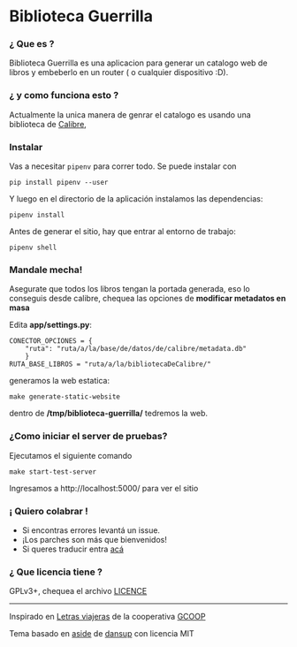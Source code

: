 Biblioteca Guerrilla
========

### ¿ Que es ?
Biblioteca Guerrilla es una aplicacion para generar un catalogo web de libros
y embeberlo en un router ( o cualquier dispositivo :D).

### ¿ y como funciona esto ?
Actualmente la unica manera de genrar el catalogo es usando una biblioteca de [Calibre](https://calibre-ebook.com/),

### Instalar

Vas a necesitar `pipenv` para correr todo.  Se puede instalar con

```
pip install pipenv --user
```

Y luego en el directorio de la aplicación instalamos las dependencias:

```
pipenv install
```

Antes de generar el sitio, hay que entrar al entorno de trabajo:

```
pipenv shell
```

### Mandale mecha!
Asegurate que todos los libros tengan la portada generada, eso lo conseguis
desde calibre, chequea las opciones de **modificar metadatos en masa**

Edita __app/settings.py__:
```
CONECTOR_OPCIONES = {
    "ruta": "ruta/a/la/base/de/datos/de/calibre/metadata.db"
    }
RUTA_BASE_LIBROS = "ruta/a/la/bibliotecaDeCalibre/"
```
generamos la web estatica:

```
make generate-static-website
```

dentro de **/tmp/biblioteca-guerrilla/** tedremos la web.

### ¿Como iniciar el server de pruebas?

Ejecutamos el siguiente comando
```
make start-test-server
```

Ingresamos a http://localhost:5000/ para ver el sitio

### ¡ Quiero colabrar !
- Si encontras errores levantá un issue.
- ¡Los parches son más que bienvenidos!
- Si queres traducir entra
[acá](https://www.transifex.com/biblioteca-guerrilla/biblioteca-guerrilla)

### ¿ Que licencia tiene ?
GPLv3+, chequea el archivo [LICENCE](LICENCE)

---------------------------

Inspirado en [Letras viajeras](https://github.com/gcoop-libre/letras_viajeras/)
de la cooperativa [GCOOP](https://www.gcoop.coop/)

Tema basado en [aside](https://github.com/dansup/bulma-templates/blob/gh-pages/css/aside.css) de [dansup](https://github.com/dansup) con licencia MIT
